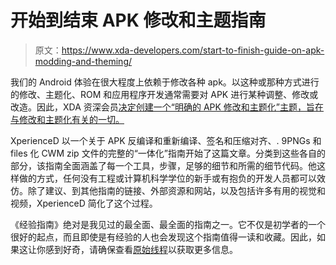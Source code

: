 # 开始到结束 APK 修改和主题指南

> 原文：<https://www.xda-developers.com/start-to-finish-guide-on-apk-modding-and-theming/>

我们的 Android 体验在很大程度上依赖于修改各种 apk。以这种或那种方式进行的修改、主题化、ROM 和应用程序开发通常需要对 APK 进行某种调整、修改或改造。因此，XDA 资深会员[决定创建一个“明确的 APK 修改和主题化”主题，旨在与修改和主题化有关的一切。](http://forum.xda-developers.com/member.php?u=2735402)

XperienceD 以一个关于 APK 反编译和重新编译、签名和压缩对齐、. 9PNGs 和 files 化 CWM zip 文件的完整的“一体化”指南开始了这篇文章。分类到这些各自的部分，该指南全面涵盖了每一个工具，步骤，足够的细节和所需的细节代码。他这样做的方式，任何没有工程或计算机科学学位的新手或有抱负的开发人员都可以效仿。除了建议、到其他指南的链接、外部资源和网站，以及包括许多有用的视觉和视频，XperienceD 简化了这个过程。

《经验指南》绝对是我见过的最全面、最全面的指南之一。它不仅是初学者的一个很好的起点，而且即使是有经验的人也会发现这个指南值得一读和收藏。因此，如果这让你感到好奇，请确保查看[原始线程](http://forum.xda-developers.com/showthread.php?t=2295002)以获取更多信息。